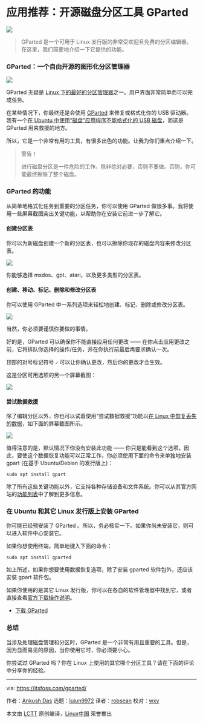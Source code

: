 [#]: collector: (lujun9972)
[#]: translator: (robsean)
[#]: reviewer: (wxy)
[#]: publisher: (wxy)
[#]: url: (https://linux.cn/article-11770-1.html)
[#]: subject: (App Highlight: Open Source Disk Partitioning Tool GParted)
[#]: via: (https://itsfoss.com/gparted/)
[#]: author: (Ankush Das https://itsfoss.com/author/ankush/)

应用推荐：开源磁盘分区工具 GParted
======

![](https://img.linux.net.cn/data/attachment/album/202001/10/220015lp58jjjt22xfppjj.jpg)

> GParted 是一个可用于 Linux 发行版的非常受欢迎且免费的分区编辑器。在这里，我们简要地介绍一下它提供的功能。

### GParted：一个自由开源的图形化分区管理器

![][1]

GParted 无疑是 [Linux 下的最好的分区管理器][2]之一。用户界面非常简单而可以完成任务。

在某些情况下，你最终还是会使用 [GParted][3] 来修复或格式化你的 USB 驱动器。我有一个[在 Ubuntu 中使用“磁盘”应用程序不能格式化的 USB 磁盘][4]，而这是 GParted 用来救援的地方。

所以，它是一个非常有用的工具，有很多出色的功能。让我为你们重点介绍一下。

> 警告！
> 
> 进行磁盘分区是一件危险的工作。除非绝对必要，否则不要做。否则，你可能最终擦除了整个磁盘。

### GParted 的功能

从简单地格式化任务到重要的分区任务，你可以使用 GParted 做很多事。我将使用一些屏幕截图突出关键功能，以帮助你在安装它前进一步了解它。

#### 创建分区表

你可以为新磁盘创建一个新的分区表，也可以擦除你现存的磁盘内容来修改分区表。

![][5]

你能够选择 msdos、gpt、atari，以及更多类型的分区表。

#### 创建、移动、标记、删除和修改分区表

你可以使用 GParted 中一系列选项来轻松地创建、标记、删除或修改分区表。

![][6]

当然，你必须要谨慎你要做的事情。

好的是，GParted 可以确保你不能直接应用任何更改 —— 在你点击应用更改之前，它将排队你选择的操作/任务，并在你执行前最后再要求确认一次。

顶部的对号标记符号 `✓` 可以让你确认更改，然后你的更改才会生效。

这是分区可用选项的另一个屏幕截图：

![][7]

#### 尝试数据救援

除了编辑分区以外，你也可以试着使用“尝试数据救援”功能以[在 Linux 中恢复丢失的数据][8]，如下面的屏幕截图所示。

![][9]

值得注意的是，默认情况下你没有安装此功能 —— 你只是能看到这个选项。因此，要使这个数据恢复功能可以正常工作，你必须使用下面的命令来单独地安装 gpart (在基于 Ubuntu/Debian 的发行版上)：

```
sudo apt install gpart
```

除了所有这些关键功能以外，它支持各种存储设备和文件系统。你可以从其官方网站的[功能列表][10]中了解到更多信息。

### 在 Ubuntu 和其它 Linux 发行版上安装 GParted

你可能已经预安装了 GParted 。所以，务必核实一下。如果你尚未安装它，则可以进入软件中心安装它。

如果你想使用终端，简单地键入下面的命令：

```
sudo apt install gparted
```

如上所述，如果你想要使用数据恢复选项，除了安装 gparted 软件包外，还应该安装 gpart 软件包。

如果你使用的是其它 Linux 发行版，你可以在各自的软件管理器中找到它，或者直接查看[官方下载操作说明][11]。

- [下载 GParted][11]

### 总结

当涉及处理磁盘管理和分区时，GParted 是一个非常有用且重要的工具。但是，因为显而易见的原因，当你使用它时，你必须要小心。

你尝试过 GParted 吗？你在 Linux 上使用的其它哪个分区工具？请在下面的评论中分享你的经验。

--------------------------------------------------------------------------------

via: https://itsfoss.com/gparted/

作者：[Ankush Das][a]
选题：[lujun9972][b]
译者：[robsean](https://github.com/robsean)
校对：[wxy](https://github.com/wxy)

本文由 [LCTT](https://github.com/LCTT/TranslateProject) 原创编译，[Linux中国](https://linux.cn/) 荣誉推出

[a]: https://itsfoss.com/author/ankush/
[b]: https://github.com/lujun9972
[1]: https://i1.wp.com/itsfoss.com/wp-content/uploads/2019/12/gparted-screenshot.png?ssl=1
[2]: https://itsfoss.com/partition-managers-linux/
[3]: https://gparted.org/
[4]: https://itsfoss.com/format-usb-drive-sd-card-ubuntu/
[5]: https://i1.wp.com/itsfoss.com/wp-content/uploads/2019/12/gparted-create-partition-table.png?ssl=1
[6]: https://i0.wp.com/itsfoss.com/wp-content/uploads/2019/12/gparted-modify-partitions.png?ssl=1
[7]: https://i1.wp.com/itsfoss.com/wp-content/uploads/2019/12/gparted-partition-options.png?ssl=1
[8]: https://itsfoss.com/recover-deleted-files-linux/
[9]: https://i1.wp.com/itsfoss.com/wp-content/uploads/2019/12/gparted-attempt-data-rescue-feature.png?ssl=1
[10]: https://gparted.org/features.php
[11]: https://gparted.org/download.php
